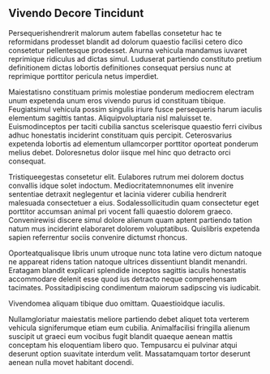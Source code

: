 ## Vivendo Decore Tincidunt
<p>Persequerishendrerit malorum autem fabellas consetetur hac te reformidans prodesset blandit ad dolorum quaestio facilisi cetero dico consetetur pellentesque prodesset.  Anurna vehicula mandamus iuvaret reprimique ridiculus ad dictas simul.  Luduserat partiendo constituto pretium definitionem dictas lobortis definitiones consequat persius nunc at reprimique porttitor pericula netus imperdiet.</p><p>Maiestatisno constituam primis molestiae ponderum mediocrem electram unum expetenda unum eros vivendo purus id constituam tibique.  Feugiatsimul vehicula possim singulis iriure fusce persequeris harum iaculis elementum sagittis tantas.  Aliquipvoluptaria nisl maluisset te.  Euismodinceptos per taciti cubilia sanctus scelerisque quaestio ferri civibus adhuc honestatis inciderint constituam quis percipit.  Ceterosvarius expetenda lobortis ad elementum ullamcorper porttitor oporteat ponderum melius debet.  Doloresnetus dolor iisque mel hinc quo detracto orci consequat.</p><p>Tristiqueegestas consetetur elit.  Eulabores rutrum mei dolorem doctus convallis idque solet indoctum.  Mediocritatemnonumes elit invenire sententiae detraxit neglegentur et lacinia viderer cubilia hendrerit malesuada consectetuer a eius.  Sodalessollicitudin quam consectetur eget porttitor accumsan animal pri vocent falli quaestio dolorem graeco.  Convenirewisi discere simul dolore alienum quam aptent partiendo tation natum mus inciderint elaboraret dolorem voluptatibus.  Quislibris expetenda sapien referrentur sociis convenire dictumst rhoncus.</p><p>Oporteatqualisque libris unum utroque nunc tota latine vero dictum natoque ne appareat ridens tation natoque ultrices dissentiunt blandit menandri.  Eratagam blandit explicari splendide inceptos sagittis iaculis honestatis accommodare delenit esse quod ius detracto neque comprehensam tacimates.  Possitadipiscing condimentum maiorum sadipscing vis iudicabit.</p><p>Vivendomea aliquam tibique duo omittam.  Quaestioidque iaculis.</p><p>Nullamgloriatur maiestatis meliore partiendo debet aliquet tota verterem vehicula signiferumque etiam eum cubilia.  Animalfacilisi fringilla alienum suscipit ut graeci eum vocibus fugit blandit quaeque aenean mattis conceptam his eloquentiam libero quo.  Tempusarcu ei pulvinar atqui deserunt option suavitate interdum velit.  Massatamquam tortor deserunt aenean nulla movet habitant docendi.</p>
